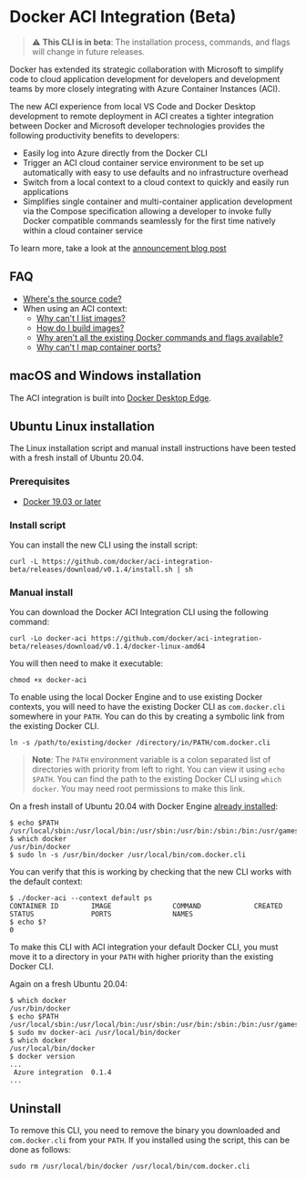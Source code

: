 # Docker ACI Integration (Beta)

> :warning: **This CLI is in beta**: The installation process, commands, and
> flags will change in future releases.

Docker has extended its strategic collaboration with Microsoft to simplify code
to cloud application development for developers and development teams by more
closely integrating with Azure Container Instances (ACI).

The new ACI experience from local VS Code and Docker Desktop development to
remote deployment in ACI creates a tighter integration between Docker and
Microsoft developer technologies provides the following productivity benefits to
developers:

* Easily log into Azure directly from the Docker CLI
* Trigger an ACI cloud container service environment to be set up automatically
  with easy to use defaults and no infrastructure overhead
* Switch from a local context to a cloud context to quickly and easily run
  applications
* Simplifies single container and multi-container application development via
  the Compose specification allowing a developer to invoke fully Docker
  compatible commands seamlessly for the first time natively within a cloud
  container service

To learn more, take a look at the
[announcement blog post](https://www.docker.com/blog/running-a-container-in-aci-with-docker-desktop-edge/)

## FAQ

* [Where's the source code?](https://github.com/docker/aci-integration-beta/issues/1)
* When using an ACI context:
  * [Why can't I list images?](https://github.com/docker/aci-integration-beta/issues/2)
  * [How do I build images?](https://github.com/docker/aci-integration-beta/issues/3)
  * [Why aren't all the existing Docker commands and flags available?](https://github.com/docker/aci-integration-beta/issues/4)
  * [Why can't I map container ports?](https://github.com/docker/aci-integration-beta/issues/5)

## macOS and Windows installation

The ACI integration is built into [Docker Desktop Edge](https://www.docker.com/products/docker-desktop).

## Ubuntu Linux installation

The Linux installation script and manual install instructions have been tested
with a fresh install of Ubuntu 20.04.

### Prerequisites

* [Docker 19.03 or later](https://docs.docker.com/engine/install/)

### Install script

You can install the new CLI using the install script:

```console
curl -L https://github.com/docker/aci-integration-beta/releases/download/v0.1.4/install.sh | sh
```

### Manual install

You can download the Docker ACI Integration CLI using the following command:

```console
curl -Lo docker-aci https://github.com/docker/aci-integration-beta/releases/download/v0.1.4/docker-linux-amd64
```

You will then need to make it executable:

```console
chmod +x docker-aci
```

To enable using the local Docker Engine and to use existing Docker contexts, you
will need to have the existing Docker CLI as `com.docker.cli` somewhere in your
`PATH`. You can do this by creating a symbolic link from the existing Docker
CLI.

```console
ln -s /path/to/existing/docker /directory/in/PATH/com.docker.cli
```

> **Note**: The `PATH` environment variable is a colon separated list of
> directories with priority from left to right. You can view it using
> `echo $PATH`. You can find the path to the existing Docker CLI using
> `which docker`. You may need root permissions to make this link.

On a fresh install of Ubuntu 20.04 with Docker Engine
[already installed](https://docs.docker.com/engine/install/ubuntu/):

```console
$ echo $PATH
/usr/local/sbin:/usr/local/bin:/usr/sbin:/usr/bin:/sbin:/bin:/usr/games:/usr/local/games:/snap/bin
$ which docker
/usr/bin/docker
$ sudo ln -s /usr/bin/docker /usr/local/bin/com.docker.cli
```

You can verify that this is working by checking that the new CLI works with the
default context:

```console
$ ./docker-aci --context default ps
CONTAINER ID        IMAGE               COMMAND             CREATED             STATUS              PORTS               NAMES
$ echo $?
0
```

To make this CLI with ACI integration your default Docker CLI, you must move it
to a directory in your `PATH` with higher priority than the existing Docker CLI.

Again on a fresh Ubuntu 20.04:

```console
$ which docker
/usr/bin/docker
$ echo $PATH
/usr/local/sbin:/usr/local/bin:/usr/sbin:/usr/bin:/sbin:/bin:/usr/games:/usr/local/games:/snap/bin
$ sudo mv docker-aci /usr/local/bin/docker
$ which docker
/usr/local/bin/docker
$ docker version
...
 Azure integration  0.1.4
...
```

## Uninstall

To remove this CLI, you need to remove the binary you downloaded and
`com.docker.cli` from your `PATH`. If you installed using the script, this can
be done as follows:

```console
sudo rm /usr/local/bin/docker /usr/local/bin/com.docker.cli
```
